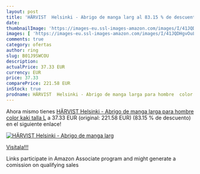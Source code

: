 ```yaml
---
layout: post
title: 'HÄRVIST  Helsinki - Abrigo de manga larg al 83.15 % de descuento'
date: 
thumbnailImage: 'https://images-eu.ssl-images-amazon.com/images/I/41JQDHgvOuL._SL200_.jpg'
images: [ 'https://images-eu.ssl-images-amazon.com/images/I/41JQDHgvOuL._SL200_.jpg' ]
comments: true
category: ofertas
author: ring
slug: B01J9SWCOU
description:
actualPrice: 37.33 EUR
currency: EUR
price: 37.33
comparePrice: 221.58 EUR
inStock: true
prodname: HÄRVIST  Helsinki - Abrigo de manga larga para hombre  color kaki  talla L
---
```


Ahora mismo tienes [HÄRVIST  Helsinki - Abrigo de manga larga para hombre  color kaki  talla L](https://www.amazon.es/dp/B01J9SWCOU/?tag=tolees-21) a 37.33 EUR (original: 221.58 EUR) (83.15 %  de descuento) en el siguiente enlace!

[![HÄRVIST  Helsinki - Abrigo de manga larg](https://images-eu.ssl-images-amazon.com/images/I/41JQDHgvOuL._SL200_.jpg)](https://www.amazon.es/dp/B01J9SWCOU/?tag=tolees-21)

[Visítala!!!](https://www.amazon.es/dp/B01J9SWCOU/?tag=tolees-21)

Links participate in Amazon Associate program and might generate a comission on qualifying sales
